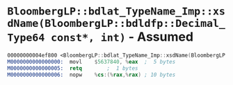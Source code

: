 # `BloombergLP::bdlat_TypeName_Imp::xsdName(BloombergLP::bdldfp::Decimal_Type64 const*, int)` - Assumed

```nasm
00000000004ef800 <BloombergLP::bdlat_TypeName_Imp::xsdName(BloombergLP::bdldfp::Decimal_Type64 const*, int)>:
M0000000000000000:	movl	$5637840, %eax	;  5 bytes
M0000000000000005:	retq		;  1 bytes
M0000000000000006:	nopw	%cs:(%rax,%rax)	; 10 bytes
```
